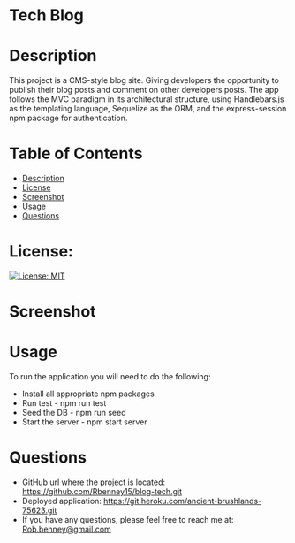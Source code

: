 # Tech Blog

# Description
This project is a CMS-style blog site. Giving developers the opportunity to publish their blog posts and comment on other developers posts. The app follows the MVC paradigm in its architectural structure, using Handlebars.js as the templating language, Sequelize as the ORM, and the express-session npm package for authentication.

# Table of Contents
* [Description](#description)
* [License](#license)
* [Screenshot](#screenshot)
* [Usage](#usage)
* [Questions](#questions)

# License:
[![License: MIT](https://img.shields.io/badge/License-MIT-yellow.svg)](https://opensource.org/licenses/MIT)

# Screenshot

# Usage
To run the application you will need to do the following:
* Install all appropriate npm packages
* Run test - npm run test
* Seed the DB - npm run seed
* Start the server - npm start server

# Questions
* GitHub url where the project is located: https://github.com/Rbenney15/blog-tech.git
* Deployed application: https://git.heroku.com/ancient-brushlands-75623.git
* If you have any questions, please feel free to reach me at: Rob.benney@gmail.com